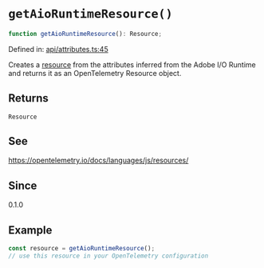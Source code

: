 # `getAioRuntimeResource()`

```ts
function getAioRuntimeResource(): Resource;
```

Defined in: [api/attributes.ts:45](https://github.com/adobe/aio-lib-telemetry/blob/b7459bc16d246bc755238cf4edba48b0006bfd42/source/api/attributes.ts#L45)

Creates a [resource](https://open-telemetry.github.io/opentelemetry-js/interfaces/_opentelemetry_sdk-node.resources.Resource.html)
from the attributes inferred from the Adobe I/O Runtime and returns it as an OpenTelemetry Resource object.

## Returns

`Resource`

## See

https://opentelemetry.io/docs/languages/js/resources/

## Since

0.1.0

## Example

```ts
const resource = getAioRuntimeResource();
// use this resource in your OpenTelemetry configuration
```
